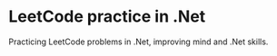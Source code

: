 # LeetCode practice in .Net

Practicing LeetCode problems in .Net, improving mind and .Net skills.

